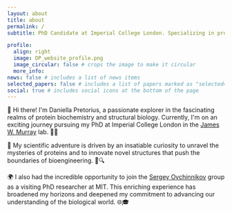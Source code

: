 ```yaml
---
layout: about
title: about
permalink: /
subtitle: PhD Candidate at Imperial College London. Specializing in protein biochemistry x AI.

profile:
  align: right
  image: DP_website_profile.png
  image_circular: false # crops the image to make it circular
  more_info: 
news: false # includes a list of news items
selected_papers: false # includes a list of papers marked as "selected={true}"
social: true # includes social icons at the bottom of the page
---
```


🌟 Hi there! I'm Daniella Pretorius, a passionate explorer in the fascinating realms of protein biochemistry and structural biology. Currently, I'm on an exciting journey pursuing my PhD at Imperial College London in the [James W. Murray](https://profiles.imperial.ac.uk/j.w.murray/about) lab. 🧬✨

🔬 My scientific adventure is driven by an insatiable curiosity to unravel the mysteries of proteins and to innovate novel structures that push the boundaries of bioengineering. 🧪🔍

🌍 I also had the incredible opportunity to join the [Sergey Ovchinnikov](https://www.solab.org/home) group as a visiting PhD researcher at MIT. This enriching experience has broadened my horizons and deepened my commitment to advancing our understanding of the biological world. 🌐🎓

